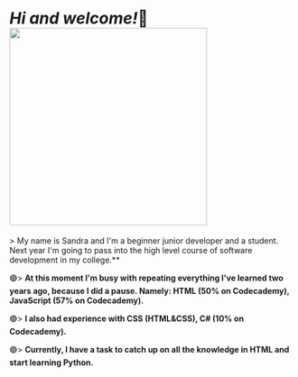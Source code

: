 <h1><em>Hi and welcome!</em>🌙 </br> <img src = "https://raw.githubusercontent.com/gist/KartSriv/3ec0038fbd26cdac8573382dc1cc857e/raw/b62b85e17ba62459c4c2f37e3d6314407d576f9f/nyancat.gif" width="350"></h1>
> My name is Sandra and I'm a beginner junior developer and a student. Next year I'm going to pass into the high level course of software development in my college.**

🟣> **At this moment I'm busy with repeating everything I've learned two years ago, because I did a pause. Namely: HTML (50% on Codecademy), JavaScript (57% on Codecademy).** 

🟣> **I also had experience with CSS (HTML&CSS), C# (10% on Codecademy).**

🟣> **Currently, I have a task to catch up on all the knowledge in HTML and start learning Python.**

<!--https://raw.githubusercontent.com/gist/KartSriv/3ec0038fbd26cdac8573382dc1cc857e/raw/b62b85e17ba62459c4c2f37e3d6314407d576f9f/nyancat.gif-->
